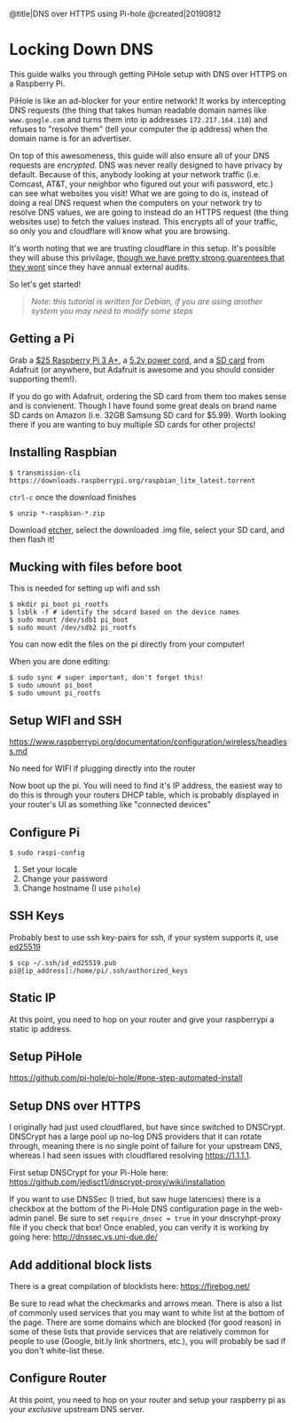@title|DNS over HTTPS using Pi-hole
@created|20190812

# Locking Down DNS

This guide walks you through getting PiHole setup with DNS over HTTPS on a Raspberry Pi.

PiHole is like an ad-blocker for your entire network! It works by intercepting DNS requests (the thing that takes human readable domain names like `www.google.com` and turns them into ip addresses `172.217.164.110`) and refuses to "resolve them" (tell your computer the ip address) when the domain name is for an advertiser.

On top of this awesomeness, this guide will also ensure all of your DNS requests are _encrypted_. DNS was never really designed to have privacy by default. Because of this, anybody looking at your network traffic (i.e. Comcast, AT&T, your neighbor who figured out your wifi password, etc.) can see what websites you visit! What we are going to do is, instead of doing a real DNS request when the computers on your network try to resolve DNS values, we are going to instead do an HTTPS request (the thing websites use) to fetch the values instead. This encrypts all of your traffic, so only you and cloudflare will know what you are browsing.

It's worth noting that we are trusting cloudflare in this setup. It's possible they will abuse this privilage, [though we have pretty strong guarentees that they wont](https://1.1.1.1) since they have annual external audits.

So let's get started!

> _Note: this tutorial is written for Debian, if you are using another system you may need to modify some steps_

## Getting a Pi

Grab a [$25 Raspberry Pi 3 A+](https://www.adafruit.com/product/4027), a [5.2v power cord](https://www.adafruit.com/product/1995), and a [SD card](https://www.adafruit.com/product/1995) from Adafruit (or anywhere, but Adafruit is awesome and you should consider supporting them!).

If you do go with Adafruit, ordering the SD card from them too makes sense and is convienent. Though I have found some great deals on brand name SD cards on Amazon (i.e. 32GB Samsung SD card for $5.99). Worth looking there if you are wanting to buy multiple SD cards for other projects!

## Installing Raspbian

```
$ transmission-cli https://downloads.raspberrypi.org/raspbian_lite_latest.torrent
```

`ctrl-c` once the download finishes

```
$ unzip *-raspbian-*.zip
```

Download [etcher](https://www.balena.io/etcher/), select the downloaded .img file, select your SD card, and then flash it!

## Mucking with files before boot

This is needed for setting up wifi and ssh

```
$ mkdir pi_boot pi_rootfs
$ lsblk -f # identify the sdcard based on the device names
$ sudo mount /dev/sdb1 pi_boot
$ sudo mount /dev/sdb2 pi_rootfs
```

You can now edit the files on the pi directly from your computer!

When you are done editing:

```
$ sudo sync # super important, don't forget this!
$ sudo umount pi_boot
$ sudo umount pi_rootfs
```

## Setup WIFI and SSH

https://www.raspberrypi.org/documentation/configuration/wireless/headless.md

No need for WIFI if plugging directly into the router

Now boot up the pi. You will need to find it's IP address, the easiest way to do this is through your routers DHCP table, which is probably displayed in your router's UI as something like "connected devices"

## Configure Pi

```
$ sudo raspi-config
```

1) Set your locale
2) Change your password
3) Change hostname (I use `pihole`)

## SSH Keys

Probably best to use ssh key-pairs for ssh, if your system supports it, use [ed25519](https://wiki.archlinux.org/index.php/SSH_keys#Ed25519)

```
$ scp ~/.ssh/id_ed25519.pub pi@[ip_address]:/home/pi/.ssh/authorized_keys
```

## Static IP

At this point, you need to hop on your router and give your raspberrypi a static ip address.

## Setup PiHole

https://github.com/pi-hole/pi-hole/#one-step-automated-install

## Setup DNS over HTTPS

I originally had just used cloudflared, but have since switched to DNSCrypt. DNSCrypt has a large pool up no-log DNS providers that it can rotate through, meaning there is no single point of failure for your upstream DNS, whereas I had seen issues with cloudflared resolving https://1.1.1.1.

First setup DNSCrypt for your Pi-Hole here:
https://github.com/jedisct1/dnscrypt-proxy/wiki/installation

If you want to use DNSSec (I tried, but saw huge latencies) there is a checkbox at the bottom of the Pi-Hole DNS configuration page in the web-admin panel. Be sure to set `require_dnsec = true` in your dnscryhpt-proxy file if you check that box! Once enabled, you can verify it is working by going here: http://dnssec.vs.uni-due.de/

## Add additional block lists

There is a great compilation of blocklists here: https://firebog.net/

Be sure to read what the checkmarks and arrows mean. There is also a list of commonly used services that you may want to white list at the bottom of the page. There are some domains which are blocked (for good reason) in some of these lists that provide services that are relatively common for people to use (Google, bit.ly link shortners, etc.), you will probably be sad if you don't white-list these.

## Configure Router

At this point, you need to hop on your router and setup your raspberry pi as your *exclusive* upstream DNS server.
